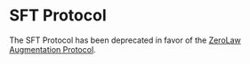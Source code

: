# SFT Protocol

The SFT Protocol has been deprecated in favor of the [ZeroLaw Augmentation Protocol](https://github.com/zerolawtech/ZAP-Tech).
